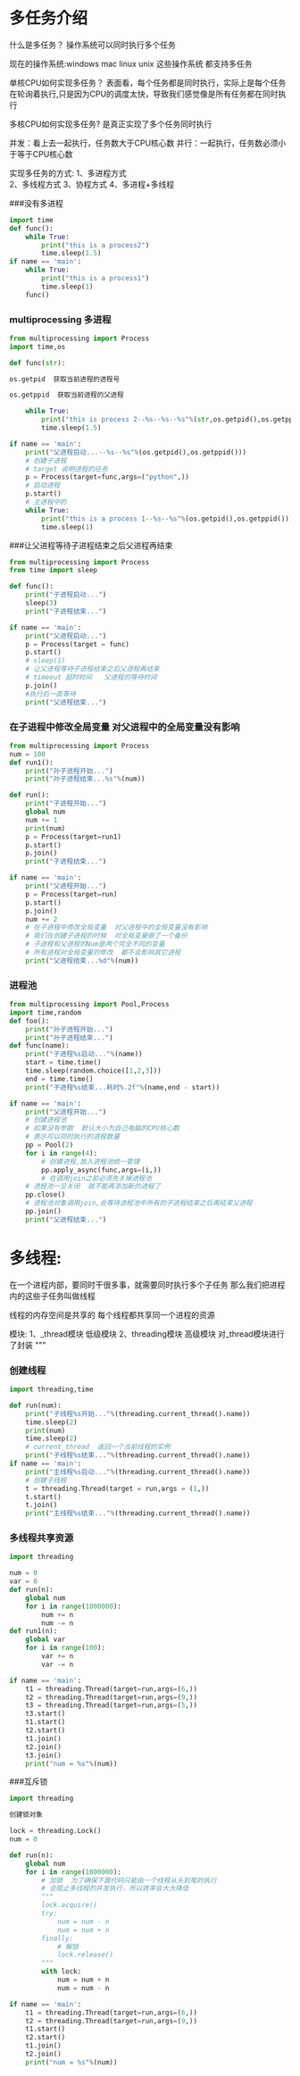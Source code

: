 # 多任务介绍
什么是多任务？
操作系统可以同时执行多个任务

现在的操作系统:windows  mac  linux  unix
这些操作系统  都支持多任务

单核CPU如何实现多任务？
表面看，每个任务都是同时执行，实际上是每个任务在轮询着执行,只是因为CPU的调度太快，导致我们感觉像是所有任务都在同时执行

多核CPU如何实现多任务?
是真正实现了多个任务同时执行

并发：看上去一起执行，任务数大于CPU核心数
并行：一起执行，任务数必须小于等于CPU核心数

实现多任务的方式:
1、多进程方式    
2、多线程方式
3、协程方式
4、多进程+多线程

###没有多进程

```python
import time
def func():
    while True:
        print("this is a process2")
        time.sleep(1.5)
if name == 'main':
    while True:
        print("this is a process1")
        time.sleep(1)
    func()

```

### multiprocessing 多进程

```python
from multiprocessing import Process
import time,os

def func(str):

os.getpid  获取当前进程的进程号

os.getppid  获取当前进程的父进程

    while True:
        print("this is process 2--%s--%s--%s"%(str,os.getpid(),os.getppid()))
        time.sleep(1.5)

if name == 'main':
    print("父进程启动...--%s--%s"%(os.getpid(),os.getppid()))
    # 创建子进程
    # target 说明进程的任务
    p = Process(target=func,args=("python",))
    # 启动进程
    p.start()
    # 主进程中的
    while True:
        print("this is a process 1--%s--%s"%(os.getpid(),os.getppid()))
        time.sleep(1)


```

###让父进程等待子进程结束之后父进程再结束

```python
from multiprocessing import Process
from time import sleep

def func():
    print("子进程启动...")
    sleep(3)
    print("子进程结束...")

if name == 'main':
    print("父进程启动...")
    p = Process(target = func)
    p.start()
    # sleep(1)
    # 让父进程等待子进程结束之后父进程再结束
    # timeout 超时时间   父进程的等待时间
    p.join()
    #执行后一直等待
    print("父进程结束...")
```

### 在子进程中修改全局变量  对父进程中的全局变量没有影响

```python
from multiprocessing import Process
num = 100
def run1():
    print("孙子进程开始...")
    print("孙子进程结束...%s"%(num))

def run():
    print("子进程开始...")
    global num
    num += 1
    print(num)
    p = Process(target=run1)
    p.start()
    p.join()
    print("子进程结束...")

if name == 'main':
    print("父进程开始...")
    p = Process(target=run)
    p.start()
    p.join()
    num += 2
    # 在子进程中修改全局变量  对父进程中的全局变量没有影响
    # 我们在创建子进程的时候  对全局变量做了一个备份
    # 子进程和父进程的Num是两个完全不同的变量
    # 所有进程对全局变量的修改  都不会影响其它进程
    print("父进程结束...%d"%(num))

```

### 进程池

```python
from multiprocessing import Pool,Process
import time,random
def foo():
    print("孙子进程开始...")
    print("孙子进程结束...")
def func(name):
    print("子进程%s启动..."%(name))
    start = time.time()
    time.sleep(random.choice([1,2,3]))
    end = time.time()
    print("子进程%s结束...耗时%.2f"%(name,end - start))

if name == 'main':
    print("父进程开始...")
    # 创建进程池
    # 如果没有参数  默认大小为自己电脑的CPU核心数
    # 表示可以同时执行的进程数量
    pp = Pool(2)
    for i in range(4):
        # 创建进程,放入进程池统一管理
        pp.apply_async(func,args=(i,))
        # 在调用join之前必须先关掉进程池
    # 进程池一旦关闭  就不能再添加新的进程了
    pp.close()
    # 进程池对象调用join,会等待进程池中所有的子进程结束之后再结束父进程
    pp.join()
    print("父进程结束...")

```



# 多线程:

在一个进程内部，要同时干很多事，就需要同时执行多个子任务
那么我们把进程内的这些子任务叫做线程

线程的内存空间是共享的   每个线程都共享同一个进程的资源

模块:
1、_thread模块       低级模块
2、threading模块     高级模块   对_thread模块进行了封装
"""
### 创建线程

```python
import threading,time

def run(num):
    print("子线程%s开始..."%(threading.current_thread().name))
    time.sleep(2)
    print(num)
    time.sleep(2)
    # current_thread  返回一个当前线程的实例
    print("子线程%s结束..."%(threading.current_thread().name))
if name == 'main':
    print("主线程%s启动..."%(threading.current_thread().name))
    # 创建子线程
    t = threading.Thread(target = run,args = (1,))
    t.start()
    t.join()
    print("主线程%s结束..."%(threading.current_thread().name))

```

### 多线程共享资源

```python
import threading

num = 0
var = 0
def run(n):
    global num
    for i in range(1000000):
        num += n
        num -= n
def run1(n):
    global var
    for i in range(100):
        var += n
        var -= n

if name == 'main':
    t1 = threading.Thread(target=run,args=(6,))
    t2 = threading.Thread(target=run,args=(9,))
    t3 = threading.Thread(target=run,args=(5,))
    t3.start()
    t1.start()
    t2.start()
    t1.join()
    t2.join()
    t3.join()
    print("num = %s"%(num))

```

###互斥锁

```python
import threading

创建锁对象

lock = threading.Lock()
num = 0

def run(n):
    global num
    for i in range(1000000):
        # 加锁  为了确保下面代码只能由一个线程从头到尾的执行
        # 会阻止多线程的并发执行，所以效率会大大降低
        """
        lock.acquire()
        try:
            num = num - n
            num = num + n
        finally:
            # 解锁
            lock.release()
        """
        with lock:
            num = num + n
            num = num - n

if name == 'main':
    t1 = threading.Thread(target=run,args=(6,))
    t2 = threading.Thread(target=run,args=(9,))
    t1.start()
    t2.start()
    t1.join()
    t2.join()
    print("num = %s"%(num))

```

